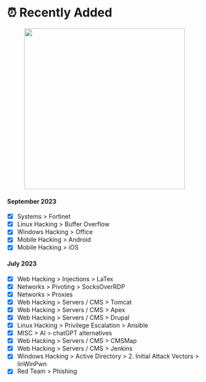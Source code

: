 # ⏰ Recently Added

<figure><img src="https://media0.giphy.com/media/v1.Y2lkPTc5MGI3NjExMWE1YjAyYmMyNGIzNDU0Zjg3NWE5OTBlYjNiNjRlNTAxMTc4Mzk3YSZlcD12MV9pbnRlcm5hbF9naWZzX2dpZklkJmN0PWc/3o6Mb6WG5O6yVzySM8/giphy.gif" alt="" width="375"><figcaption></figcaption></figure>

#### September 2023

* [x] Systems > Fortinet
* [x] Linux Hacking > Buffer Overflow
* [x] Windows Hacking > Office
* [x] Mobile Hacking > Android
* [x] Mobile Hacking > iOS

#### July 2023

* [x] Web Hacking > Injections > LaTex
* [x] Networks > Pivoting > SocksOverRDP
* [x] Networks > Proxies
* [x] Web Hacking > Servers / CMS > Tomcat
* [x] Web Hacking > Servers / CMS > Apex
* [x] Web Hacking > Servers / CMS > Drupal
* [x] Linux Hacking > Privilege Escalation > Ansible
* [x] MISC > AI > chatGPT alternatives
* [x] Web Hacking > Servers / CMS > CMSMap
* [x] Web Hacking > Servers / CMS > Jenkins
* [x] Windows Hacking > Active Directory > 2. Initial Attack Vectors > linWinPwn
* [x] Red Team > Phishing
